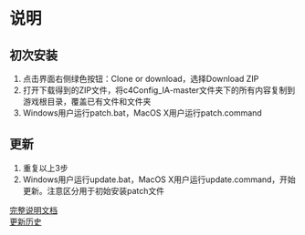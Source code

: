 # 说明

## 初次安装
1. 点击界面右侧绿色按钮：Clone or download，选择Download ZIP
2. 打开下载得到的ZIP文件，将c4Config_IA-master文件夹下的所有内容复制到游戏根目录，覆盖已有文件和文件夹
3. Windows用户运行patch.bat，MacOS X用户运行patch.command

## 更新
1. 重复以上3步
2. Windows用户运行update.bat，MacOS X用户运行update.command，开始更新。注意区分用于初始安装patch文件

[完整说明文档](https://github.com/Sebastian-c4/mods_collection/blob/master/BG2EE_IA_c4Customize.md)  
[更新历史](https://github.com/Sebastian-c4/mods_collection/blob/master/BG2EE_IA_c4Customize_Update.md)